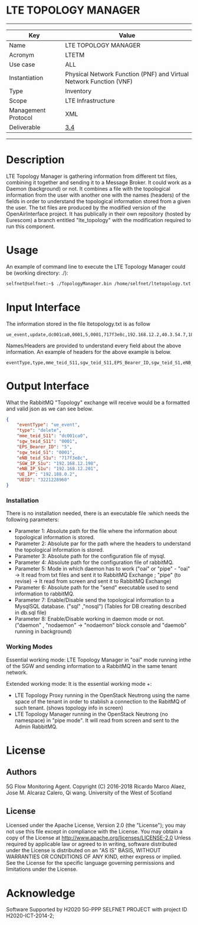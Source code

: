 # LTE TOPOLOGY MANAGER

-----
Key | Value
------------ | -------------
Name | LTE TOPOLOGY MANAGER
Acronym | LTETM
Use case | ALL
Instantiation | Physical Network Function (PNF) and Virtual Network Function (VNF)
Type | Inventory
Scope  | LTE Infrastructure
Management Protocol | XML
Deliverable | [3.4](https://github.com/Selfnet-5G/WP3_SO/blob/master/Doku/D3.4/D3.4_master.pdf) 

------

# Description

LTE Topology Manager is gathering information from different txt files, combining it together and sending it to a Message Broker.
It could work as a Daemon (background) or not. It combines a file with the topological information from the user with another one with the names (headers) of the fields in order to understand the topological information stored from a given the user. The txt files are
produced by the modified version of the OpenAirInterface project. It has publically in their own repository (hosted by Eurescom) a branch entitled "lte_topology" with the modification required to run this component. 

# Usage

An example of command line to execute the LTE Topology Manager could be (working directory: ./):
```sh
selfnet@selfnet:~$ ./TopologyManager.bin /home/selfnet/ltetopology.txt /home/selfnet/headersltetopology.txt /home/selfnet/sqlconfig.ini /home/selfnet/rabbitconfig.ini oai /home/selfnet/send.bin nosql daemon
```

# Input Interface
The information stored in the file ltetopology.txt is as follow 
```csv
ue_event,update,dc001ca0,0001,5,0001,717f3e8c,192.168.12.2,40.3.54.7,188.0.0.2,4157624828
```
Names/Headers are provided to understand every field about the above information. An example of headers for the above example is below.
```csv
eventType,type,mme_teid_S11,sgw_teid_S11,EPS_Bearer_ID,sgw_teid_S1,eNB_teid_S1u,SGW_IP_S1u,eNB_IP_S1u,UE_IP,UEID
```

# Output Interface
What the RabbitMQ "Topology" exchange will receive would be a formatted and valid json as we can see below.
```json
{
	"eventType": "ue_event",
	"type": "delete",
	"mme_teid_S11": "dc001ca0",
	"sgw_teid_S11": "0001",
	"EPS_Bearer_ID": "5",
	"sgw_teid_S1": "0001",
	"eNB_teid_S1u": "717f3e8c",
	"SGW_IP_S1u": "192.168.12.198",
	"eNB_IP_S1u": "192.168.12.201",
	"UE_IP": "192.188.0.2",
	"UEID": "3221228960"
}
```
### Installation

There is no installation needed, there is an executable file :which needs the following parameters:
 - Parameter 1: Absolute path for the file where the information about topological information is stored.
 - Parameter 2: Absolute par for the path where the headers to understand the topological information is stored.
 - Parameter 3: Absolute path for the configuration file of mysql.
 - Parameter 4: Absolute path for the configuration file of rabbitMQ.
 - Parameter 5: Mode in which daemon has to work ("oai" or "pipe" - "oai" -> It read from txt files and sent it to RabbitMQ Exchange ;  "pipe" (to revise) -> It read from screen and sent it to RabbitMQ Exchange)
 - Parameter 6: Absolute path for the "send" executable used to send information to rabbitMQ.
 - Parameter 7: Enable/Disable send the topological information to a MysqlSQL database. ("sql" ,"nosql") (Tables for DB creating described in db.sql file)
 - Parameter 8: Enable/Disable working in daemon mode or not. ("daemon" , "nodaemon" -> "nodaemon" block console and "daemob" running in background)


### Working Modes

Essential working mode: LTE Topology Manager in "oai" mode running inthe of the SGW and sending information to a RabbitMQ in the same tenant network. 

Extended working mode: It is the essential working mode +:
 - LTE Topology Proxy running in the OpenStack Neutrong using the name space of the tenant in order to stablish a connection to the RabitMQ of such tenant. (shows topology info in screen) 
 - LTE Topology Manager running in the OpenStack Neutrong (no namespace) in "pipe mode". It will read from screen and sent to the Admin RabbitMQ. 
 
 
 
# License
## Authors
5G Flow Monitoring Agent. Copyright (C) 2016-2018 Ricardo Marco Alaez, Jose M. Alcaraz Calero, Qi wang. University of the West of Scotland
  
## License
Licensed under the Apache License, Version 2.0 (the "License");
  you may not use this file except in compliance with the License.
  You may obtain a copy of the License at
  http://www.apache.org/licenses/LICENSE-2.0
  Unless required by applicable law or agreed to in writing, software
  distributed under the License is distributed on an "AS IS" BASIS,
  WITHOUT WARRANTIES OR CONDITIONS OF ANY KIND, either express or implied.
  See the License for the specific language governing permissions and
  limitations under the License.
  
# Acknowledge
Software Supported by H2020 5G-PPP SELFNET PROJECT with project ID H2020-ICT-2014-2;


